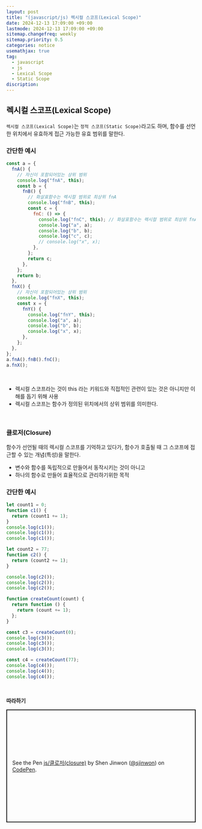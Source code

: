 ```yaml
---
layout: post
title: "(javascript/js) 렉시컬 스코프(Lexical Scope)"
date: 2024-12-13 17:09:00 +09:00
lastmode: 2024-12-13 17:09:00 +09:00
sitemap.changefreq: weekly
sitemap.priority: 0.5
categories: notice
usemathjax: true
tag:
  - javascript
  - js
  - Lexical Scope
  - Static Scope
discription:
---
```


## 렉시컬 스코프(Lexical Scope)

`렉시컬 스코프(Lexical Scope)`는 `정적 스코프(Static Scope)`라고도 하며, 함수를 선언한 위치에서 유효하게 접근 가능한 유효 범위를 말한다.

### 간단한 예시

```js
const a = {
  fnA() {
    // 자신이 포함되어있는 상위 범위
    console.log("fnA", this);
    const b = {
      fnB() {
        // 화살표함수는 렉시컬 범위로 최상위 fnA
        console.log("fnB", this);
        const c = {
          fnC: () => {
            console.log("fnC", this); // 화살표함수는 렉시컬 범위로 최상위 fnA
            console.log("a", a);
            console.log("b", b);
            console.log("c", c);
            // console.log("x", x);
          },
        };
        return c;
      },
    };
    return b;
  },
  fnX() {
    // 자신이 포함되어있는 상위 범위
    console.log("fnX", this);
    const x = {
      fnY() {
        console.log("fnY", this);
        console.log("a", a);
        console.log("b", b);
        console.log("x", x);
      },
    };
  },
};
a.fnA().fnB().fnC();
a.fnX();
```

<br>

- 렉시컬 스코프라는 것이 this 라는 키워드와 직접적인 관련이 있는 것은 아니지만 이해를 돕기 위해 사용
- 렉시컬 스코프는 함수가 정의된 위치에서의 상위 범위를 의미한다.

<br>

### 클로저(Closure)

함수가 선언될 때의 렉시컬 스코프를 기억하고 있다가, 함수가 호출될 때 그 스코프에 접근할 수 있는 개념(특성)을 말한다.

- 변수와 함수를 독립적으로 만들어서 동작시키는 것이 아니고
- 하나의 함수로 만들어 효율적으로 관리하기위한 목적

### 간단한 예시

```js
let count1 = 0;
function c1() {
  return (count1 += 1);
}
console.log(c1());
console.log(c1());
console.log(c1());

let count2 = 77;
function c2() {
  return (count2 += 1);
}

console.log(c2());
console.log(c2());
console.log(c2());

function createCount(count) {
  return function () {
    return (count += 1);
  };
}

const c3 = createCount(0);
console.log(c3());
console.log(c3());
console.log(c3());

const c4 = createCount(77);
console.log(c4());
console.log(c4());
console.log(c4());
```

<br>

**따라하기**

<p class="codepen" data-height="300" data-default-tab="js,result" data-slug-hash="ZYzBbrg" data-pen-title="js/클로저(closure)" data-user="sjinwon" style="height: 300px; box-sizing: border-box; display: flex; align-items: center; justify-content: center; border: 2px solid; margin: 1em 0; padding: 1em;">
  <span>See the Pen <a href="https://codepen.io/sjinwon/pen/ZYzBbrg">
  js/클로저(closure)</a> by Shen Jinwon (<a href="https://codepen.io/sjinwon">@sjinwon</a>)
  on <a href="https://codepen.io">CodePen</a>.</span>
</p>
<script async src="https://cpwebassets.codepen.io/assets/embed/ei.js"></script>

<br>
